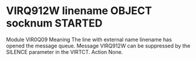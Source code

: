 # VIRQ912W linename OBJECT socknum STARTED
Module
    VIR0Q09
Meaning
    The line with external name linename has opened the message queue. Message VIRQ912W can be suppressed by the SILENCE parameter in the VIRTCT.
Action
    None.

